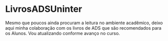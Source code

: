 # LivrosADSUninter
Mesmo que poucos ainda procuram a leitura no ambiente acadêmico, deixo aqui minha colaboração com os livros de ADS que são recomendados para os Alunos. Vou atualizando conforme avanço no curso.

